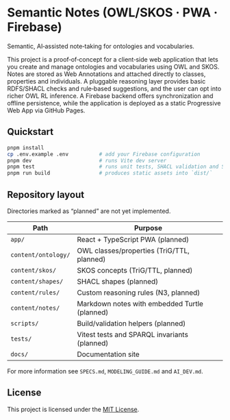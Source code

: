 # Semantic Notes (OWL/SKOS · PWA · Firebase)

Semantic, AI‑assisted note‑taking for ontologies and vocabularies.

This project is a proof‑of‑concept for a client‑side web application that lets you
create and manage ontologies and vocabularies using OWL and SKOS. Notes are
stored as Web Annotations and attached directly to classes, properties and
individuals. A pluggable reasoning layer provides basic RDFS/SHACL checks and
rule‑based suggestions, and the user can opt into richer OWL RL inference. A
Firebase backend offers synchronization and offline persistence, while the
application is deployed as a static Progressive Web App via GitHub Pages.

## Quickstart
```bash
pnpm install
cp .env.example .env          # add your Firebase configuration
pnpm dev                      # runs Vite dev server
pnpm test                     # runs unit tests, SHACL validation and SPARQL invariants
pnpm run build                # produces static assets into `dist/`
```

## Repository layout

Directories marked as “planned” are not yet implemented.

| Path | Purpose |
|------|---------|
| `app/` | React + TypeScript PWA (planned) |
| `content/ontology/` | OWL classes/properties (TriG/TTL, planned) |
| `content/skos/` | SKOS concepts (TriG/TTL, planned) |
| `content/shapes/` | SHACL shapes (planned) |
| `content/rules/` | Custom reasoning rules (N3, planned) |
| `content/notes/` | Markdown notes with embedded Turtle (planned) |
| `scripts/` | Build/validation helpers (planned) |
| `tests/` | Vitest tests and SPARQL invariants (planned) |
| `docs/` | Documentation site |

For more information see `SPECS.md`, `MODELING_GUIDE.md` and `AI_DEV.md`.

## License

This project is licensed under the [MIT License](LICENSE).

